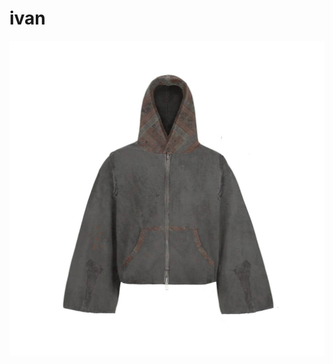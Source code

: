 # ivan
![image alt](https://github.com/coldvany/ivan/blob/1c054d82602c03ecf051014da41538b9497c1645/1.jpg)
